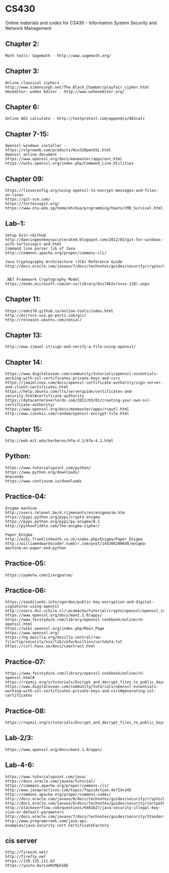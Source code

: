 # CS430
Online materials and codes for CS430 - Information System Security and Network Management

## Chapter 2:
	Math tools: Sagemath - http://www.sagemath.org/

## Chapter 3:
	Online classical ciphers - http://www.simonsingh.net/The_Black_Chamber/playfair_cipher.html
	Hexeditor: wxHex Editor - http://www.wxhexeditor.org/

## Chapter 6:
	Online AES calculate - http://testprotect.com/appendix/AEScalc

## Chapter 7-15:
	Openssl windows installer - https://slproweb.com/products/Win32OpenSSL.html
	Openssl online document - https://www.openssl.org/docs/manmaster/apps/enc.html
	https://wiki.openssl.org/index.php/Command_Line_Utilities


	
## Chapter 09:
	https://linuxconfig.org/using-openssl-to-encrypt-messages-and-files-on-linux
	https://git-scm.com/
	https://tortoisegit.org/
	https://www.ntu.edu.sg/home/ehchua/programming/howto/CMD_Survival.html
	
## Lab-1:
	Setup Git<->Github
	http://dancingmonkeysaccelerated.blogspot.com/2012/03/git-for-windows-with-tortoisegit-and.html
	Command line parser lib of Java
	http://commons.apache.org/proper/commons-cli/
	
	Java Cryptography Architecture (JCA) Reference Guide
	http://docs.oracle.com/javase/7/docs/technotes/guides/security/crypto/CryptoSpec.html#Cipher
	
	
	.NET Framework Cryptography Model
	https://msdn.microsoft.com/en-us/library/0ss79b2x(v=vs.110).aspx	
	
## Chapter 11:
	https://emn178.github.io/online-tools/index.html
	http://mirrors-usa.go-parts.com/gcc/
	http://releases.ubuntu.com/xenial/
	
## Chapter 13:
	http://www.zimuel.it/sign-and-verify-a-file-using-openssl/
	
## Chapter 14:
	https://www.digitalocean.com/community/tutorials/openssl-essentials-working-with-ssl-certificates-private-keys-and-csrs	https://jamielinux.com/docs/openssl-certificate-authority/sign-server-and-client-certificates.html
	https://help.ubuntu.com/lts/serverguide/certificates-and-security.html#certificate-authority
	https://datacenteroverlords.com/2012/03/01/creating-your-own-ssl-certificate-authority/
	https://www.openssl.org/docs/manmaster/apps/rsautl.html
	http://www.czeskis.com/random/openssl-encrypt-file.html
	
## Chapter 15:
	http://web.mit.edu/kerberos/kfw-4.1/kfw-4.1.html
	
## Python:
	https://www.tutorialspoint.com/python/
	https://www.python.org/downloads/
	Anaconda
	https://www.continuum.io/downloads
	
## Practice-04:
	Enigma machine
	http://users.telenet.be/d.rijmenants/en/enigmasim.htm
	https://pypi.python.org/pypi/crypto-enigma
	https://pypi.python.org/pypi/py-enigma/0.1
	http://pythonfiddle.com/the-enigma-cipher/
	
	Paper_Enigma
	http://wiki.franklinheath.co.uk/index.php/Enigma/Paper_Enigma	
	http://williamedwardscoder.tumblr.com/post/145304200648/enigma-machine-on-paper-and-python
	
## Practice-05:
	https://pymotw.com/2/argparse/
	
## Practice-06:
	https://sandilands.info/sgordon/public-key-encryption-and-digital-signatures-using-openssl
	http://users.dcc.uchile.cl/~pcamacho/tutorial/crypto/openssl/openssl_intro.html
	https://www.openssl.org/docs/man1.1.0/apps/
	https://www.feistyduck.com/library/openssl-cookbook/online/ch-openssl.html
	https://wiki.openssl.org/index.php/Main_Page
	https://www.openssl.org/
	https://hg.mozilla.org/mozilla-central/raw-file/tip/security/nss/lib/ckfw/builtins/certdata.txt
	https://curl.haxx.se/docs/caextract.html
	
## Practice-07:

	https://www.feistyduck.com/library/openssl-cookbook/online/ch-openssl.html#
	https://raymii.org/s/tutorials/Encrypt_and_decrypt_files_to_public_keys_via_the_OpenSSL_Command_Line.html
	https://www.digitalocean.com/community/tutorials/openssl-essentials-working-with-ssl-certificates-private-keys-and-csrs#generating-ssl-certificates
	
## Practice-08:
	https://raymii.org/s/tutorials/Encrypt_and_decrypt_files_to_public_keys_via_the_OpenSSL_Command_Line.html
	
	
## Lab-2/3:
	https://www.openssl.org/docs/man1.1.0/apps/
	
## Lab-4-6:
	https://www.tutorialspoint.com/java/
	https://docs.oracle.com/javase/tutorial/
	https://commons.apache.org/proper/commons-cli/
	http://www.javapractices.com/topic/TopicAction.do?Id=245
	http://commons.apache.org/proper/commons-codec/
	http://docs.oracle.com/javase/8/docs/technotes/guides/security/crypto/CryptoSpec.html#Cipher
	http://docs.oracle.com/javase/8/docs/technotes/guides/security/certpath/CertPathProgGuide.html
	http://stackoverflow.com/questions/6481627/java-security-illegal-key-size-or-default-parameters
	http://docs.oracle.com/javase/7/docs/technotes/guides/security/StandardNames.html
	http://www.programcreek.com/java-api-examples/java.security.cert.CertificateFactory
	
## cis server
	http://firessh.net/
	http://fireftp.net
	https://139.135.111.63
	https://youtu.be/LoeRzMpkS6E
